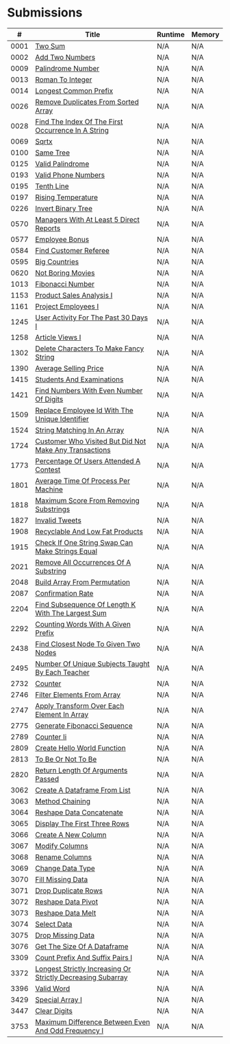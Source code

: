 # Submissions

| #   | Title                                      | Runtime   | Memory    |
|-----|--------------------------------------------|-----------|-----------|
| 0001 | [Two Sum](https://leetcode.com/problems/two-sum/) | N/A | N/A |
| 0002 | [Add Two Numbers](https://leetcode.com/problems/add-two-numbers/) | N/A | N/A |
| 0009 | [Palindrome Number](https://leetcode.com/problems/palindrome-number/) | N/A | N/A |
| 0013 | [Roman To Integer](https://leetcode.com/problems/roman-to-integer/) | N/A | N/A |
| 0014 | [Longest Common Prefix](https://leetcode.com/problems/longest-common-prefix/) | N/A | N/A |
| 0026 | [Remove Duplicates From Sorted Array](https://leetcode.com/problems/remove-duplicates-from-sorted-array/) | N/A | N/A |
| 0028 | [Find The Index Of The First Occurrence In A String](https://leetcode.com/problems/find-the-index-of-the-first-occurrence-in-a-string/) | N/A | N/A |
| 0069 | [Sqrtx](https://leetcode.com/problems/sqrtx/) | N/A | N/A |
| 0100 | [Same Tree](https://leetcode.com/problems/same-tree/) | N/A | N/A |
| 0125 | [Valid Palindrome](https://leetcode.com/problems/valid-palindrome/) | N/A | N/A |
| 0193 | [Valid Phone Numbers](https://leetcode.com/problems/valid-phone-numbers/) | N/A | N/A |
| 0195 | [Tenth Line](https://leetcode.com/problems/tenth-line/) | N/A | N/A |
| 0197 | [Rising Temperature](https://leetcode.com/problems/rising-temperature/) | N/A | N/A |
| 0226 | [Invert Binary Tree](https://leetcode.com/problems/invert-binary-tree/) | N/A | N/A |
| 0570 | [Managers With At Least 5 Direct Reports](https://leetcode.com/problems/managers-with-at-least-5-direct-reports/) | N/A | N/A |
| 0577 | [Employee Bonus](https://leetcode.com/problems/employee-bonus/) | N/A | N/A |
| 0584 | [Find Customer Referee](https://leetcode.com/problems/find-customer-referee/) | N/A | N/A |
| 0595 | [Big Countries](https://leetcode.com/problems/big-countries/) | N/A | N/A |
| 0620 | [Not Boring Movies](https://leetcode.com/problems/not-boring-movies/) | N/A | N/A |
| 1013 | [Fibonacci Number](https://leetcode.com/problems/fibonacci-number/) | N/A | N/A |
| 1153 | [Product Sales Analysis I](https://leetcode.com/problems/product-sales-analysis-i/) | N/A | N/A |
| 1161 | [Project Employees I](https://leetcode.com/problems/project-employees-i/) | N/A | N/A |
| 1245 | [User Activity For The Past 30 Days I](https://leetcode.com/problems/user-activity-for-the-past-30-days-i/) | N/A | N/A |
| 1258 | [Article Views I](https://leetcode.com/problems/article-views-i/) | N/A | N/A |
| 1302 | [Delete Characters To Make Fancy String](https://leetcode.com/problems/delete-characters-to-make-fancy-string/) | N/A | N/A |
| 1390 | [Average Selling Price](https://leetcode.com/problems/average-selling-price/) | N/A | N/A |
| 1415 | [Students And Examinations](https://leetcode.com/problems/students-and-examinations/) | N/A | N/A |
| 1421 | [Find Numbers With Even Number Of Digits](https://leetcode.com/problems/find-numbers-with-even-number-of-digits/) | N/A | N/A |
| 1509 | [Replace Employee Id With The Unique Identifier](https://leetcode.com/problems/replace-employee-id-with-the-unique-identifier/) | N/A | N/A |
| 1524 | [String Matching In An Array](https://leetcode.com/problems/string-matching-in-an-array/) | N/A | N/A |
| 1724 | [Customer Who Visited But Did Not Make Any Transactions](https://leetcode.com/problems/customer-who-visited-but-did-not-make-any-transactions/) | N/A | N/A |
| 1773 | [Percentage Of Users Attended A Contest](https://leetcode.com/problems/percentage-of-users-attended-a-contest/) | N/A | N/A |
| 1801 | [Average Time Of Process Per Machine](https://leetcode.com/problems/average-time-of-process-per-machine/) | N/A | N/A |
| 1818 | [Maximum Score From Removing Substrings](https://leetcode.com/problems/maximum-score-from-removing-substrings/) | N/A | N/A |
| 1827 | [Invalid Tweets](https://leetcode.com/problems/invalid-tweets/) | N/A | N/A |
| 1908 | [Recyclable And Low Fat Products](https://leetcode.com/problems/recyclable-and-low-fat-products/) | N/A | N/A |
| 1915 | [Check If One String Swap Can Make Strings Equal](https://leetcode.com/problems/check-if-one-string-swap-can-make-strings-equal/) | N/A | N/A |
| 2021 | [Remove All Occurrences Of A Substring](https://leetcode.com/problems/remove-all-occurrences-of-a-substring/) | N/A | N/A |
| 2048 | [Build Array From Permutation](https://leetcode.com/problems/build-array-from-permutation/) | N/A | N/A |
| 2087 | [Confirmation Rate](https://leetcode.com/problems/confirmation-rate/) | N/A | N/A |
| 2204 | [Find Subsequence Of Length K With The Largest Sum](https://leetcode.com/problems/find-subsequence-of-length-k-with-the-largest-sum/) | N/A | N/A |
| 2292 | [Counting Words With A Given Prefix](https://leetcode.com/problems/counting-words-with-a-given-prefix/) | N/A | N/A |
| 2438 | [Find Closest Node To Given Two Nodes](https://leetcode.com/problems/find-closest-node-to-given-two-nodes/) | N/A | N/A |
| 2495 | [Number Of Unique Subjects Taught By Each Teacher](https://leetcode.com/problems/number-of-unique-subjects-taught-by-each-teacher/) | N/A | N/A |
| 2732 | [Counter](https://leetcode.com/problems/counter/) | N/A | N/A |
| 2746 | [Filter Elements From Array](https://leetcode.com/problems/filter-elements-from-array/) | N/A | N/A |
| 2747 | [Apply Transform Over Each Element In Array](https://leetcode.com/problems/apply-transform-over-each-element-in-array/) | N/A | N/A |
| 2775 | [Generate Fibonacci Sequence](https://leetcode.com/problems/generate-fibonacci-sequence/) | N/A | N/A |
| 2789 | [Counter Ii](https://leetcode.com/problems/counter-ii/) | N/A | N/A |
| 2809 | [Create Hello World Function](https://leetcode.com/problems/create-hello-world-function/) | N/A | N/A |
| 2813 | [To Be Or Not To Be](https://leetcode.com/problems/to-be-or-not-to-be/) | N/A | N/A |
| 2820 | [Return Length Of Arguments Passed](https://leetcode.com/problems/return-length-of-arguments-passed/) | N/A | N/A |
| 3062 | [Create A Dataframe From List](https://leetcode.com/problems/create-a-dataframe-from-list/) | N/A | N/A |
| 3063 | [Method Chaining](https://leetcode.com/problems/method-chaining/) | N/A | N/A |
| 3064 | [Reshape Data Concatenate](https://leetcode.com/problems/reshape-data-concatenate/) | N/A | N/A |
| 3065 | [Display The First Three Rows](https://leetcode.com/problems/display-the-first-three-rows/) | N/A | N/A |
| 3066 | [Create A New Column](https://leetcode.com/problems/create-a-new-column/) | N/A | N/A |
| 3067 | [Modify Columns](https://leetcode.com/problems/modify-columns/) | N/A | N/A |
| 3068 | [Rename Columns](https://leetcode.com/problems/rename-columns/) | N/A | N/A |
| 3069 | [Change Data Type](https://leetcode.com/problems/change-data-type/) | N/A | N/A |
| 3070 | [Fill Missing Data](https://leetcode.com/problems/fill-missing-data/) | N/A | N/A |
| 3071 | [Drop Duplicate Rows](https://leetcode.com/problems/drop-duplicate-rows/) | N/A | N/A |
| 3072 | [Reshape Data Pivot](https://leetcode.com/problems/reshape-data-pivot/) | N/A | N/A |
| 3073 | [Reshape Data Melt](https://leetcode.com/problems/reshape-data-melt/) | N/A | N/A |
| 3074 | [Select Data](https://leetcode.com/problems/select-data/) | N/A | N/A |
| 3075 | [Drop Missing Data](https://leetcode.com/problems/drop-missing-data/) | N/A | N/A |
| 3076 | [Get The Size Of A Dataframe](https://leetcode.com/problems/get-the-size-of-a-dataframe/) | N/A | N/A |
| 3309 | [Count Prefix And Suffix Pairs I](https://leetcode.com/problems/count-prefix-and-suffix-pairs-i/) | N/A | N/A |
| 3372 | [Longest Strictly Increasing Or Strictly Decreasing Subarray](https://leetcode.com/problems/longest-strictly-increasing-or-strictly-decreasing-subarray/) | N/A | N/A |
| 3396 | [Valid Word](https://leetcode.com/problems/valid-word/) | N/A | N/A |
| 3429 | [Special Array I](https://leetcode.com/problems/special-array-i/) | N/A | N/A |
| 3447 | [Clear Digits](https://leetcode.com/problems/clear-digits/) | N/A | N/A |
| 3753 | [Maximum Difference Between Even And Odd Frequency I](https://leetcode.com/problems/maximum-difference-between-even-and-odd-frequency-i/) | N/A | N/A |